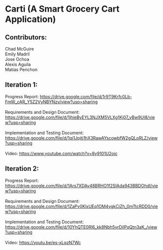 # Carti (A Smart Grocery Cart Application)

## Contributors:  
Chad McGuire<br>
Emily Madril<br> 
Jose Ochoa<br> 
Alexis Aguila<br> 
Matias Perichon<br>  

## Iteration 1:

Progress Report: https://drive.google.com/file/d/1r9T9Krfc0Lb-FmW_cAR_Y5Z2VyNBYNzv/view?usp=sharing<br>  
Requirements and Design Document: https://drive.google.com/file/d/1jhieByEYL3NJXM5VLXg1Kj07_yBw9Ul8/view?usp=sharing<br>  
Implementation and Testing Document: https://drive.google.com/file/d/1qj1Jpjtj1hX3RawAYscowbfW2gQLoRLZ/view?usp=sharing<br>  
Video: https://www.youtube.com/watch?v=8y9101U2oic<br>

## Iteration 2:

Progress Report: https://drive.google.com/file/d/1Ars7XDAv48BRHO1f2SIAda943BBDOhdl/view?usp=sharing<br><br>
Requirements and Design Document: https://drive.google.com/file/d/1ZaPv0KlxUEq1OM4vgkCjZh_0mTtcRDD0/view?usp=sharing<br><br>
Implementation and Testing Document: https://drive.google.com/file/d/10YhQTE0Rl6_kk8Nbh5yrDilPqQtn3aK_/view?usp=sharing<br><br>
Video: https://youtu.be/es-xLqzN7Wc<br>

